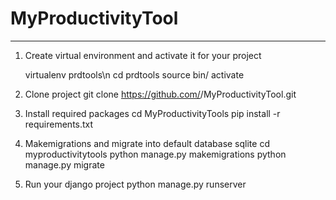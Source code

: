 # MyProductivityTool
-------------------------------
1. Create virtual environment and activate it for your project

   virtualenv prdtools\n
   cd prdtools
   source bin/ activate

2. Clone project
    git clone https://github.com/<your github username>/MyProductivityTool.git

3. Install required packages
    cd MyProductivityTools
    pip install -r requirements.txt

4. Makemigrations and migrate into default database sqlite
    cd myproductivitytools
    python manage.py makemigrations
    python manage.py migrate

5. Run your django project
    python manage.py runserver

